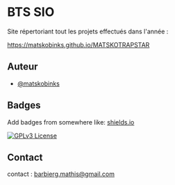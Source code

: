 # BTS SIO

Site répertoriant tout les projets effectués dans l'année :

https://matskobinks.github.io/MATSKOTRAPSTAR

## Auteur

- [@matskobinks](https://github.com/matskobinks)


## Badges

Add badges from somewhere like: [shields.io](https://shields.io/)


[![GPLv3 License](https://img.shields.io/badge/License-GPL%20v3-yellow.svg)](https://opensource.org/licenses/)
## Contact

contact : barbierg.mathis@gmail.com

